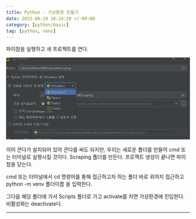 ```yaml
---
title: Python - 가상환경 만들기
date: 2022-06-19 18:14:20 +/-09:00
category: [python/basic]
tag: [python, venv]
---
```


파이참을 실행하고 새 프로젝트를 연다.

![python-venv1.png](/assets/postingImage/python-venv1.png)


이미 콘다가 설치되어 있어 콘다를 써도 되지만, 우리는 새로운 폴더를 만들어 cmd 또는 터미널로 실행시킬 것이다.
Scraping 폴더를 만든다. 프로젝트 생성이 끝나면 파이참을 닫는다.

cmd 또는 터미널에서 cd 명령어를 통해 접근하고자 하는 폴더 바로 위까지 접근하고
python -m venv 폴더이름
을 입력한다.

그다음 해당 폴더에 가서 Scripts 폴더로 가고
activate를 치면 가상환경에 진입한다. 비활성화는 deactivate다.

---